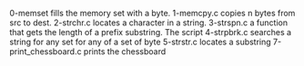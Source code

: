 0-memset fills the memory set with a byte.
1-memcpy.c copies n bytes from src to dest.
2-strchr.c locates a character in a string.
3-strspn.c  a function that gets the length of a prefix substring.
The script 4-strpbrk.c searches a string for any set for any of a set of byte
5-strstr.c locates a substring
7-print_chessboard.c prints the chessboard
